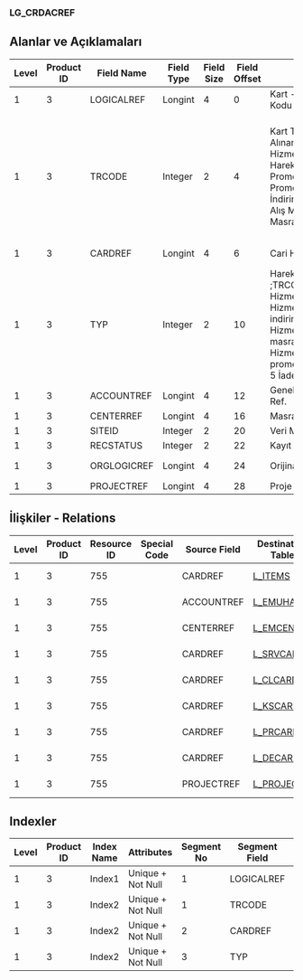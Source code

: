 ### LG_CRDACREF

## Alanlar ve Açıklamaları

**Level**|**Product ID**|**Field Name**|**Field Type**|**Field Size**|**Field Offset**|**Türkçe Açıklama**|**Expression**
-----|-----|-----|-----|-----|-----|-----|-----
1|3|LOGICALREF|Longint|4|0|Kart - Genel Muhasebe Kodu Logical Ref.|Card - General Ledger Code Logical Reference
1|3|TRCODE|Integer|2|4|Kart Türü; 1 Malzeme;3 Alınan Hizmet;4 Satılan Hizmet;5 Cari Hesap;8 Kasa Hareketi;9 Alış Promosyonu;10 Satış Promosyonu;11 Alış İndirimi;12 Satış İndirimi;13 Alış Masrafı;14 Satış Masrafı|Card Type ;1 Item Card;3 Services Purchased;4 Services Sales;5 AR / AP;8 Safe Deposit Transaction;9 Purchase Promotion;10 Sales Promotion;11 Purchase Discount;12 Sales Discount;13 Purchase Surcharge;14 Sales Surcharge
1|3|CARDREF|Longint|4|6|Cari Hesap Kartı Ref.|Account Receivable / Payable Card Reference
1|3|TYP|Integer|2|10|Hareket türü ;TRCODE=1;TRCODE=3,4   1 Hizmetler;TRCODE=3,4   2 Hizmet indirimleri;TRCODE=3,4   3 Hizmet masrafları;TRCODE=3,4   4 Hizmet promosyonları;TRCODE=3,4   5 İade hizmetler|Transaction Type ;TRCODE=1;TRCODE=3,4   1 Services;TRCODE=3,4   2 Service Discounts;TRCODE=3,4   3 Service Surcharges;TRCODE=3,4   4 Service Promotions;TRCODE=3,4   5 Service Returns
1|3|ACCOUNTREF|Longint|4|12|Genel Muhasebe Hesabı Ref.|General Ledger Account Reference
1|3|CENTERREF|Longint|4|16|Masraf Merkezi Ref.|Overhead Pool Reference
1|3|SITEID|Integer|2|20|Veri Merkezi|Data Processing Site
1|3|RECSTATUS|Integer|2|22|Kayıt Durumu|Record Status
1|3|ORGLOGICREF|Longint|4|24|Orijinal Kayıt Log. Ref.|Original Record Logical Reference
1|3|PROJECTREF|Longint|4|28|Proje Referansı|PROJECT Reference

## İlişkiler - Relations

**Level**|**Product ID**|**Resource ID**|**Special Code**|**Source Field**|**Destination Table**|**Destination Field**|**Relation Type**|**Extra Condition**
-----|-----|-----|-----|-----|-----|-----|-----|-----
1|3|755||CARDREF|[L_ITEMS](../LG_ITEMS "L_ITEMS")|LOGICALREF|one-to-one|TRCODE=1
1|3|755||ACCOUNTREF|[L_EMUHACC](../LG_EMUHACC "L_EMUHACC")|LOGICALREF|one-to-one|
1|3|755||CENTERREF|[L_EMCENTER](../LG_EMCENTER "L_EMCENTER")|LOGICALREF|one-to-one|
1|3|755||CARDREF|[L_SRVCARD](../LG_SRVCARD "L_SRVCARD")|LOGICALREF|one-to-one|TRCODE=3,4
1|3|755||CARDREF|[L_CLCARD](../LG_CLCARD "L_CLCARD")|LOGICALREF|one-to-one|TRCODE=5
1|3|755||CARDREF|[L_KSCARD](../LG_KSCARD "L_KSCARD")|LOGICALREF|one-to-one|TRCODE=8
1|3|755||CARDREF|[L_PRCARDS](../LG_PRCARDS "L_PRCARDS")|LOGICALREF|one-to-one|TRCODE=9,10
1|3|755||CARDREF|[L_DECARDS](../LG_DECARDS "L_DECARDS")|LOGICALREF|one-to-one|TRCODE=11,12,13,14
1|3|755||PROJECTREF|[L_PROJECT](../L_PROJECT "L_PROJECT")|LOGICALREF|one-to-one|

## Indexler

**Level**|**Product ID**|**Index Name**|**Attributes**|**Segment No**|**Segment Field**|**Sense**
-----|-----|-----|-----|-----|-----|-----
1|3|Index1|Unique + Not Null|1|LOGICALREF|Ascending
1|3|Index2|Unique + Not Null|1|TRCODE|Ascending
1|3|Index2|Unique + Not Null|2|CARDREF|Ascending
1|3|Index2|Unique + Not Null|3|TYP|Ascending

